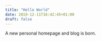 ```yaml
---
title: "Hello World"
date: 2019-12-11T16:42:45+01:00
draft: false
---
```


A new personal homepage and blog is born.

